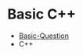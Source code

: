 # Basic C++
+ [Basic-Question](https://pintia.cn/problem-sets/994805260223102976/exam/problems/type/7)
+ C++ 